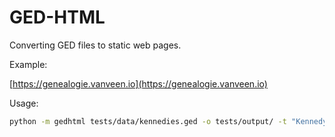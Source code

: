 # GED-HTML

Converting GED files to static web pages.

Example:

[https://genealogie.vanveen.io](https://genealogie.vanveen.io)

Usage:

```bash
python -m gedhtml tests/data/kennedies.ged -o tests/output/ -t "Kennedy Genealogy" -d "Genealogy of the Kennedy family."
```
